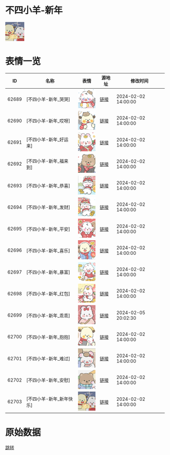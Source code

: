 # 不四小羊-新年

<img src="./cover.png" height="60" alt="cover" />

# 表情一览

|ID|名称|表情|源地址|修改时间|
|----|----|----|----|----|
|62689|[不四小羊-新年_哭哭]|<img src="./pic/062689_%5B不四小羊-新年_哭哭%5D.png" height="60" alt="哭哭"/>|[链接](https://i0.hdslb.com/bfs/garb/2113b6d5904ecec43deb4f7ee903ff139f91e54a.png)|2024-02-02 14:00:00|
|62690|[不四小羊-新年_哎呀]|<img src="./pic/062690_%5B不四小羊-新年_哎呀%5D.png" height="60" alt="哎呀"/>|[链接](https://i0.hdslb.com/bfs/garb/ddc5a1add9201430ad7438216cdc2ccb7de23aec.png)|2024-02-02 14:00:00|
|62691|[不四小羊-新年_好运来]|<img src="./pic/062691_%5B不四小羊-新年_好运来%5D.png" height="60" alt="好运来"/>|[链接](https://i0.hdslb.com/bfs/garb/d8f069478d0f8b6b025e1c08d172bad7ef90e7ca.png)|2024-02-02 14:00:00|
|62692|[不四小羊-新年_福来到]|<img src="./pic/062692_%5B不四小羊-新年_福来到%5D.png" height="60" alt="福来到"/>|[链接](https://i0.hdslb.com/bfs/garb/ca14625ca7a0ebd4c401a354c5ab65f5b0315db6.png)|2024-02-02 14:00:00|
|62693|[不四小羊-新年_恭喜]|<img src="./pic/062693_%5B不四小羊-新年_恭喜%5D.png" height="60" alt="恭喜"/>|[链接](https://i0.hdslb.com/bfs/garb/e033e52254d5286534305ceed6ca847f07113ba4.png)|2024-02-02 14:00:00|
|62694|[不四小羊-新年_发财]|<img src="./pic/062694_%5B不四小羊-新年_发财%5D.png" height="60" alt="发财"/>|[链接](https://i0.hdslb.com/bfs/garb/33d10cce689b04f4f812414e134c847e400e985c.png)|2024-02-02 14:00:00|
|62695|[不四小羊-新年_平安]|<img src="./pic/062695_%5B不四小羊-新年_平安%5D.png" height="60" alt="平安"/>|[链接](https://i0.hdslb.com/bfs/garb/f3c2af4d4b743fd5db117d022cb4ddd707ca7eeb.png)|2024-02-02 14:00:00|
|62696|[不四小羊-新年_喜乐]|<img src="./pic/062696_%5B不四小羊-新年_喜乐%5D.png" height="60" alt="喜乐"/>|[链接](https://i0.hdslb.com/bfs/garb/62d2c5f00f6979a1471744438929ecb1001588dc.png)|2024-02-02 14:00:00|
|62697|[不四小羊-新年_暴富]|<img src="./pic/062697_%5B不四小羊-新年_暴富%5D.png" height="60" alt="暴富"/>|[链接](https://i0.hdslb.com/bfs/garb/5956d1b6d3ce7ddcafd4eef943c166ed0ac92dc6.png)|2024-02-02 14:00:00|
|62698|[不四小羊-新年_红包]|<img src="./pic/062698_%5B不四小羊-新年_红包%5D.png" height="60" alt="红包"/>|[链接](https://i0.hdslb.com/bfs/garb/24cc95151f490e4f67558d76e1f258a8ac4bc694.png)|2024-02-02 14:00:00|
|62699|[不四小羊-新年_乖乖]|<img src="./pic/062699_%5B不四小羊-新年_乖乖%5D.png" height="60" alt="乖乖"/>|[链接](https://i0.hdslb.com/bfs/garb/f73c548d404a1d8f1d5148137b0614380dc28e80.png)|2024-02-05 20:02:30|
|62700|[不四小羊-新年_抱抱]|<img src="./pic/062700_%5B不四小羊-新年_抱抱%5D.png" height="60" alt="抱抱"/>|[链接](https://i0.hdslb.com/bfs/garb/32c8fe46e229aaf8c14007d3bf0a174127f837f2.png)|2024-02-02 14:00:00|
|62701|[不四小羊-新年_难过]|<img src="./pic/062701_%5B不四小羊-新年_难过%5D.png" height="60" alt="难过"/>|[链接](https://i0.hdslb.com/bfs/garb/dfa15812cef2b690c95aee654e4be9abc3b2d401.png)|2024-02-02 14:00:00|
|62702|[不四小羊-新年_安慰]|<img src="./pic/062702_%5B不四小羊-新年_安慰%5D.png" height="60" alt="安慰"/>|[链接](https://i0.hdslb.com/bfs/garb/eb0d776361a1c77ad0c001f89c191730095a76de.png)|2024-02-02 14:00:00|
|62703|[不四小羊-新年_新年快乐]|<img src="./pic/062703_%5B不四小羊-新年_新年快乐%5D.png" height="60" alt="新年快乐"/>|[链接](https://i0.hdslb.com/bfs/garb/115287b6dd1e3650b6555f862ce5c9ade6dd9509.png)|2024-02-02 14:00:00|

# 原始数据

[跳转](./raw.json)

